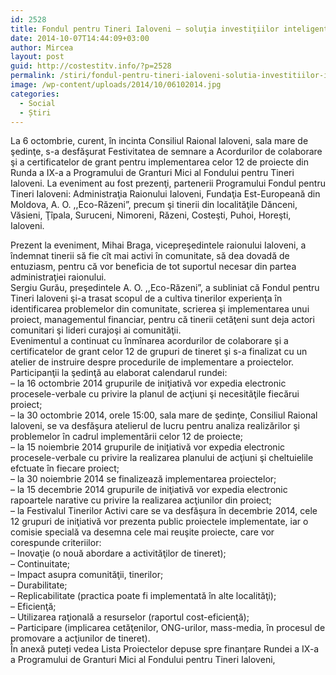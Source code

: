 ```yaml
---
id: 2528
title: Fondul pentru Tineri Ialoveni – soluţia investiţiilor inteligente
date: 2014-10-07T14:44:09+03:00
author: Mircea
layout: post
guid: http://costestitv.info/?p=2528
permalink: /stiri/fondul-pentru-tineri-ialoveni-solutia-investitiilor-inteligente/
image: /wp-content/uploads/2014/10/06102014.jpg
categories:
  - Social
  - Știri
---
```

La 6 octombrie, curent, în incinta Consiliul Raional Ialoveni, sala mare de şedinţe, s-a desfăşurat Festivitatea de semnare a Acordurilor de<!--more--> colaborare şi a certificatelor de grant pentru implementarea celor 12 de proiecte din Runda a IX-a a Programului de Granturi Mici al Fondului pentru Tineri Ialoveni. La eveniment au fost prezenţi, partenerii Programului Fondul pentru Tineri Ialoveni: Administraţia Raionului Ialoveni, Fundaţia Est-Europeană din Moldova, A. O. ,,Eco-Răzeni”, precum şi tinerii din localităţile Dănceni, Văsieni, Ţîpala, Suruceni, Nimoreni, Răzeni, Costeşti, Puhoi, Horeşti, Ialoveni.

<div>
  Prezent la eveniment, Mihai Braga, vicepreşedintele raionului Ialoveni, a îndemnat tinerii să fie cît mai activi în comunitate, să dea dovadă de entuziasm, pentru că vor beneficia de tot suportul necesar din partea administraţiei raionului.
</div>

<div>
  Sergiu Gurău, preşedintele A. O. ,,Eco-Răzeni”, a subliniat că Fondul pentru Tineri Ialoveni şi-a trasat scopul de a cultiva tinerilor experienţa în identificarea problemelor din comunitate, scrierea şi implementarea unui proiect, managementul financiar, pentru că tinerii cetăţeni sunt deja actori comunitari şi lideri curajoşi ai comunităţii.
</div>

<div>
  Evenimentul a continuat cu înmînarea acordurilor de colaborare şi a certificatelor de grant celor 12 de grupuri de tineret şi s-a finalizat cu un atelier de instruire despre procedurile de implementare a proiectelor.
</div>

<div>
  Participanţii la şedinţă au elaborat calendarul rundei:
</div>

<div>
  &#8211; la 16 octombrie 2014 grupurile de iniţiativă vor expedia electronic procesele-verbale cu privire la planul de acţiuni şi necesităţile fiecărui proiect;
</div>

<div>
  &#8211; la 30 octombrie 2014, orele 15:00, sala mare de şedinţe, Consiliul Raional Ialoveni, se va desfăşura atelierul de lucru pentru analiza realizărilor şi problemelor în cadrul implementării celor 12 de proiecte;
</div>

<div>
  &#8211; la 15 noiembrie 2014 grupurile de iniţiativă vor expedia electronic procesele-verbale cu privire la realizarea planului de acţiuni şi cheltuielile efctuate în fiecare proiect;
</div>

<div>
  &#8211; la 30 noiembrie 2014 se finalizează implementarea proiectelor;
</div>

<div>
  &#8211; la 15 decembrie 2014 grupurile de iniţiativă vor expedia electronic rapoartele narative cu privire la realizarea acţiunilor din proiect;
</div>

<div>
  &#8211; la Festivalul Tinerilor Activi care se va desfăşura în decembrie 2014, cele 12 grupuri de iniţiativă vor prezenta public proiectele implementate, iar o comisie specială va desemna cele mai reuşite proiecte, care vor corespunde criteriilor:
</div>

<div>
  &#8211; Inovaţie (o nouă abordare a activităţilor de tineret);
</div>

<div>
  &#8211; Continuitate;
</div>

<div>
  &#8211; Impact asupra comunităţii, tinerilor;
</div>

<div>
  &#8211; Durabilitate;
</div>

<div>
  &#8211; Replicabilitate (practica poate fi implementată în alte localităţi);
</div>

<div>
  &#8211; Eficienţă;
</div>

<div>
  &#8211; Utilizarea raţională a resurselor (raportul cost-eficienţă);
</div>

<div>
  &#8211; Participare (implicarea cetăţenilor, ONG-urilor, mass-media, în procesul de promovare a acţiunilor de tineret).
</div>

<div>
  În anexă puteți vedea Lista Proiectelor depuse spre finanțare Rundei a IX-a a Programului de Granturi Mici al Fondului pentru Tineri Ialoveni,
</div>